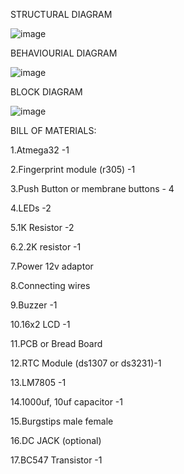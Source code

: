 STRUCTURAL DIAGRAM

![image](https://user-images.githubusercontent.com/92036056/144447346-7e72c21f-75ab-42c0-8fb1-16c83597cc49.png)


BEHAVIOURIAL DIAGRAM

![image](https://user-images.githubusercontent.com/92036056/144447437-03cc7f49-da27-4d56-ac81-edec90f978da.png)

BLOCK DIAGRAM

![image](https://user-images.githubusercontent.com/92036056/144447574-7842432a-5f59-47ea-a957-51c8c4a98a07.png)


BILL OF MATERIALS:

1.Atmega32 -1

2.Fingerprint module (r305) -1

3.Push Button or membrane buttons - 4

4.LEDs -2

5.1K Resistor -2

6.2.2K resistor -1

7.Power 12v adaptor

8.Connecting wires

9.Buzzer -1

10.16x2 LCD -1

11.PCB or Bread Board

12.RTC Module (ds1307 or ds3231)-1

13.LM7805 -1

14.1000uf, 10uf capacitor -1

15.Burgstips male female

16.DC JACK (optional)

17.BC547 Transistor -1
